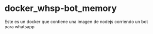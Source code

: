 # docker_whsp-bot_memory
Este es un docker que contiene una imagen de nodejs corriendo un bot para whatsapp
